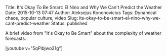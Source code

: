 Title: It's Okay To Be Smart: El Nino and Why We Can't Predict the Weather
Date: 2015-10-13 07:47
Author: Aleksejus Kononovicius
Tags: Dynamical chaos, popular culture, video
Slug: its-okay-to-be-smart-el-nino-why-we-cant-predict-weather
Status: published

A brief video from "It's Okay to Be Smart" about the complexity of weather forecasts.

[youtube v="5qPibjwo21g"]
